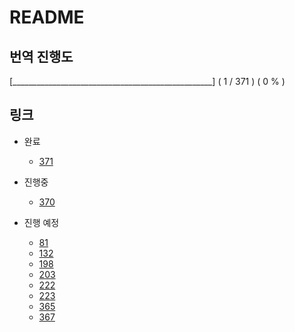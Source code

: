 # README

## 번역 진행도

[__________________________________________________] ( 1 / 371 ) ( 0 % )

## 링크

* 완료
  * [371](./371.md)

* 진행중
  * [370](./370.md)

* 진행 예정
  * [81](./81.md)
  * [132](./132.md)
  * [198](./198.md)
  * [203](./203.md)
  * [222](./222.md)
  * [223](./223.md)
  * [365](./365.md)
  * [367](./367.md)
